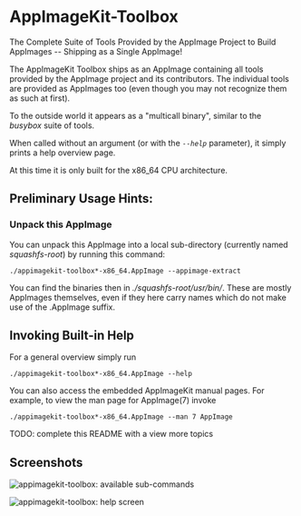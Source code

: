 # AppImageKit-Toolbox

The Complete Suite of Tools Provided by the AppImage Project to Build AppImages -- Shipping as a Single AppImage!

The AppImageKit Toolbox ships as an AppImage containing all tools provided by the AppImage project and its contributors. The individual tools are provided as AppImages too (even though you may not recognize them as such at first).

To the outside world it appears as a "multicall binary", similar to the *busybox* suite of tools.

When called without an argument (or with the *`--help`* parameter), it simply prints a help overview page.

At this time it is only built for the x86_64 CPU architecture.


## Preliminary Usage Hints:

### Unpack this AppImage

You can unpack this AppImage into a local sub-directory (currently named *squashfs-root*) by running this command:

    ./appimagekit-toolbox*-x86_64.AppImage --appimage-extract

You can find the binaries then in *./squashfs-root/usr/bin/*. These are mostly AppImages themselves, even if they here carry names which do not make use of the .AppImage suffix.


## Invoking Built-in Help

For a general overview simply run

    ./appimagekit-toolbox*-x86_64.AppImage --help

You can also access the embedded AppImageKit manual pages. For example, to view the man page for AppImage(7) invoke

    ./appimagekit-toolbox*-x86_64.AppImage --man 7 AppImage

TODO: complete this README with a view more topics


## Screenshots

![appimagekit-toolbox: available sub-commands](https://i.stack.imgur.com/B8XoV.jpg "appimagekit-toolbox: available sub-commands")

![appimagekit-toolbox: help screen](https://i.stack.imgur.com/sPIBL.jpg "appimagekit-toolbox: help screen")
